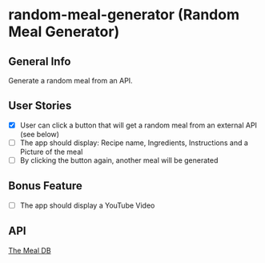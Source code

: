 # random-meal-generator (Random Meal Generator)

## General Info

Generate a random meal from an API.

## User Stories

* [X] User can click a button that will get a random meal from an external API (see below)
* [ ] The app should display: Recipe name, Ingredients, Instructions and a Picture of the meal
* [ ] By clicking the button again, another meal will be generated

## Bonus Feature

* [ ] The app should display a YouTube Video

## API

[The Meal DB](https://www.themealdb.com/)